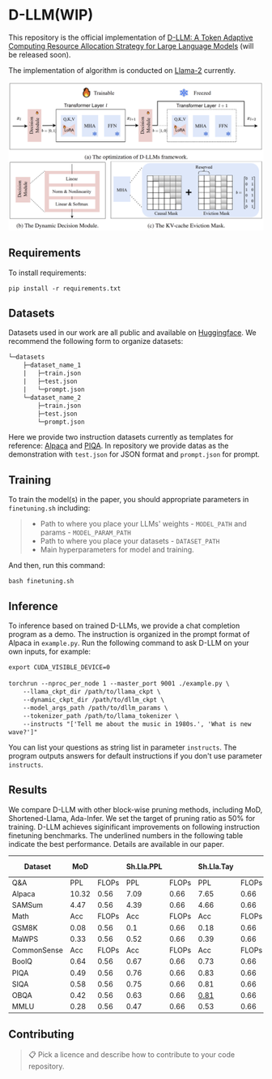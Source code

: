 # D-LLM(WIP)

This repository is the official implementation of [D-LLM: A Token Adaptive Computing Resource Allocation Strategy for Large Language Models](https://arxiv.org/abs/2030.12345) (will be released soon). 

The implementation of algorithm is conducted on [Llama-2](https://github.com/Meta-Llama/llama?tab=readme-ov-file) currently.

![framework](./assets/framework.png)

## Requirements

To install requirements:

```setup
pip install -r requirements.txt
```

## Datasets
Datasets used in our work are all public and available on [Huggingface](https://huggingface.co/datasets). We recommend the following form to organize datasets:
```datasets_form
└─datasets
    ├─dataset_name_1
    |   ├─train.json
    |   ├─test.json
    |   └─prompt.json
    └─dataset_name_2
        ├─train.json
        ├─test.json
        └─prompt.json
```
Here we provide two instruction datasets currently as templates for reference: [Alpaca](https://huggingface.co/datasets/yahma/alpaca-cleaned) and [PIQA](https://huggingface.co/datasets/ybisk/piqa). In repository we provide datas as the demonstration with `test.json` for JSON format and `prompt.json` for prompt.


## Training

To train the model(s) in the paper, you should appropriate parameters in `finetuning.sh` including:

> - Path to where you place your LLMs' weights - `MODEL_PATH` and params - `MODEL_PARAM_PATH`
> - Path to where you place your datasets - `DATASET_PATH`
> - Main hyperparameters for model and training.

And then, run this command:

```train
bash finetuning.sh
```

## Inference

To inference based on trained D-LLMs, we provide a chat completion program as a demo. The instruction is organized in the prompt format of Alpaca in `example.py`. Run the following command to ask D-LLM on your own inputs, for example:

```inference
export CUDA_VISIBLE_DEVICE=0

torchrun --nproc_per_node 1 --master_port 9001 ./example.py \
    --llama_ckpt_dir /path/to/llama_ckpt \
    --dynamic_ckpt_dir /path/to/dllm_ckpt \
    --model_args_path /path/to/dllm_params \
    --tokenizer_path /path/to/llama_tokenizer \
    --instructs "['Tell me about the music in 1980s.', 'What is new wave?']"
```

You can list your questions as string list in parameter `instructs`. The program outputs answers for default instructions if you don't use parameter `instructs`.


## Results

We compare D-LLM with other block-wise pruning methods, including MoD, Shortened-Llama, Ada-Infer. We set the target of pruning ratio as 50% for training. D-LLM achieves siginificant improvements on following instruction finetuning benchmarks. The underlined numbers in the following table indicate the best performance. Details are available in our paper.

| Dataset     | MoD   |       | Sh.Lla.PPL |       | Sh.Lla.Tay  |       | Ada-Inf. |       | D-LLM       |       |
| ----------- | ----- | ----- | ---------- | ----- | ----------- | ----- | -------- | ----- | ----------- | ----- |
| Q&A         | PPL   | FLOPs | PPL        | FLOPs | PPL         | FLOPs | PPL      | FLOPs | PPL         | FLOPs |
| Alpaca      | 10.32 | 0.56  | 7.09       | 0.66  | 7.65        | 0.66  | 319      | 0.65  | <u>6.01</u> | 0.59  |
| SAMSum      | 4.47  | 0.56  | 4.39       | 0.66  | 4.66        | 0.66  | 874      | 0.56  | <u>3.18</u> | 0.55  |
| Math        | Acc   | FLOPs | Acc        | FLOPs | Acc         | FLOPs | Acc      | FLOPs | Acc         | FLOPs |
| GSM8K       | 0.08  | 0.56  | 0.1        | 0.66  | 0.18        | 0.66  | 0.00     | 0.83  | <u>0.29</u> | 0.59  |
| MaWPS       | 0.33  | 0.56  | 0.52       | 0.66  | 0.39        | 0.66  | 0.00     | 0.9   | <u>0.74</u> | 0.56  |
| CommonSense | Acc   | FLOPs | Acc        | FLOPs | Acc         | FLOPs | Acc      | FLOPs | Acc         | FLOPs |
| BoolQ       | 0.64  | 0.56  | 0.67       | 0.66  | 0.73        | 0.66  | 0.71     | 0.61  | <u>0.73</u> | 0.52  |
| PIQA        | 0.49  | 0.56  | 0.76       | 0.66  | 0.83        | 0.66  | 0.55     | 0.63  | <u>0.84</u> | 0.52  |
| SIQA        | 0.58  | 0.56  | 0.75       | 0.66  | 0.81        | 0.66  | 0.80     | 0.64  | <u>0.82</u> | 0.54  |
| OBQA        | 0.42  | 0.56  | 0.63       | 0.66  | <u>0.81</u> | 0.66  | 0.78     | 0.76  | 0.80        | 0.53  |
| MMLU        | 0.28  | 0.56  | 0.47       | 0.66  | 0.53        | 0.66  | 0.41     | 0.6   | <u>0.53</u> | 0.55  |



## Contributing

>📋  Pick a licence and describe how to contribute to your code repository. 
